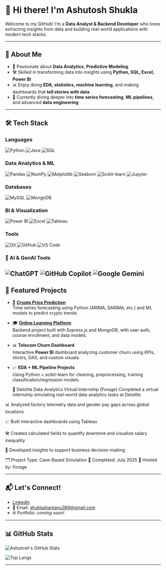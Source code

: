 # 👋 Hi there! I'm Ashutosh Shukla

Welcome to my GitHub! I'm a **Data Analyst & Backend Developer** who loves extracting insights from data and building real-world applications with modern tech stacks.

---

## 📌 About Me

- 🧠 Passionate about **Data Analytics**, **Predictive Modeling**
- 🛠️ Skilled in transforming data into insights using **Python, SQL, Excel, Power BI**
- 📊 Enjoy doing **EDA, statistics, machine learning**, and making dashboards that **tell stories with data**
- 🎯 Currently diving deeper into **time series forecasting**, **ML pipelines**, and advanced **data engineering**

---

## 🛠 Tech Stack

### Languages  
![Python](https://img.shields.io/badge/Python-3776AB?style=flat-square&logo=python&logoColor=white)
![Java](https://img.shields.io/badge/Java-007396?style=flat-square&logo=java&logoColor=white)
![SQL](https://img.shields.io/badge/SQL-4479A1?style=flat-square&logo=mysql&logoColor=white)

### Data Analytics & ML  
![Pandas](https://img.shields.io/badge/Pandas-150458?style=flat-square&logo=pandas&logoColor=white)
![NumPy](https://img.shields.io/badge/NumPy-013243?style=flat-square&logo=numpy&logoColor=white)
![Matplotlib](https://img.shields.io/badge/Matplotlib-11557C?style=flat-square&logo=plotly&logoColor=white)
![Seaborn](https://img.shields.io/badge/Seaborn-2D3F69?style=flat-square&logo=python&logoColor=white)
![Scikit-learn](https://img.shields.io/badge/Scikit--Learn-F7931E?style=flat-square&logo=scikit-learn&logoColor=white)
![Jupyter](https://img.shields.io/badge/Jupyter-F37626?style=flat-square&logo=jupyter&logoColor=white)

### Databases  
![MySQL](https://img.shields.io/badge/MySQL-005C84?style=flat-square&logo=mysql&logoColor=white)
![MongoDB](https://img.shields.io/badge/MongoDB-47A248?style=flat-square&logo=mongodb&logoColor=white)

### BI & Visualization  
![Power BI](https://img.shields.io/badge/PowerBI-F2C811?style=flat-square&logo=powerbi&logoColor=black)
![Excel](https://img.shields.io/badge/Excel-217346?style=flat-square&logo=microsoft-excel&logoColor=white)
![Tableau](https://img.shields.io/badge/Tableau-E97627?style=for-the-badge&logo=Tableau&logoColor=white)


### Tools  
![Git](https://img.shields.io/badge/Git-F05032?style=flat-square&logo=git&logoColor=white)
![GitHub](https://img.shields.io/badge/GitHub-181717?style=flat-square&logo=github&logoColor=white)
![VS Code](https://img.shields.io/badge/VS_Code-007ACC?style=flat-square&logo=visual-studio-code&logoColor=white)

### 🧠 AI & GenAI Tools  
![ChatGPT](https://img.shields.io/badge/ChatGPT-00A67E?style=flat-square&logo=openai&logoColor=white)
![GitHub Copilot](https://img.shields.io/badge/Copilot-181717?style=flat-square&logo=github&logoColor=white)
![Google Gemini](https://img.shields.io/badge/Gemini-4285F4?style=flat-square&logo=google&logoColor=white)
---

## 🚀 Featured Projects

- 🔮 **[Crypto Price Prediction](https://github.com/Ashutoshh-code/PredictiveModel)**  
  Time series forecasting using Python (ARIMA, SARIMA, etc.) and ML models to predict crypto trends.

- 🎓 **[Online Learning Platform](https://github.com/Ashutoshh-code/OnlineLearning)**  
  Backend project built with Express.js and MongoDB, with user auth, course enrollment, and data models.

- 📊 **Telecom Churn Dashboard**  
  Interactive **Power BI** dashboard analyzing customer churn using KPIs, slicers, DAX, and custom visuals.

- 📈 **EDA + ML Pipeline Projects**  
  Using Python + scikit-learn for cleaning, preprocessing, training classification/regression models.

  🧠 Deloitte Data Analytics Virtual Internship (Forage)
Completed a virtual internship simulating real-world data analytics tasks at Deloitte.

📊 Analyzed factory telemetry data and gender pay gaps across global locations

📈 Built interactive dashboards using Tableau

🛠️ Created calculated fields to quantify downtime and visualize salary inequality

🧩 Developed insights to support business decision-making

🗂️ Project Type: Case-Based Simulation
📅 Completed: July 2025
🔗 Hosted by: Forage

---

## 📬 Let's Connect!

- [LinkedIn](www.linkedin.com/in/ashutoshshukla2)
- 📧 Email: shuklashantanu389@gmail.com 
- 🌐 Portfolio: *coming soon!*

---

## 📊 GitHub Stats

![Ashutosh's GitHub Stats](https://github-readme-stats.vercel.app/api?username=Ashutoshh-code&show_icons=true&theme=default&hide_border=false)

![Top Langs](https://github-readme-stats.vercel.app/api/top-langs/?username=Ashutoshh-code&layout=compact)

---

